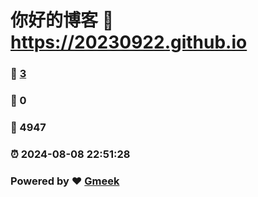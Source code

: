 # 你好的博客 :link: https://20230922.github.io 
### :page_facing_up: [3](https://20230922.github.io/tag.html) 
### :speech_balloon: 0 
### :hibiscus: 4947 
### :alarm_clock: 2024-08-08 22:51:28 
### Powered by :heart: [Gmeek](https://github.com/Meekdai/Gmeek)
